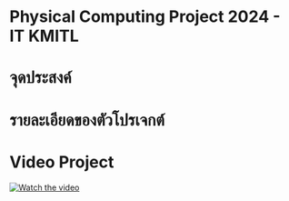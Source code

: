 # Physical Computing Project 2024 - IT KMITL

# จุดประสงค์

# รายละเอียดของตัวโปรเจกต์

# Video Project
[![Watch the video](https://img.youtube.com/vi/jxlV76i2UcQ/0.jpg)](https://www.youtube.com/watch?v=jxlV76i2UcQ)


